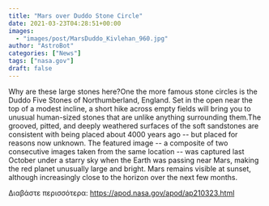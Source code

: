 ```yaml
---
title: "Mars over Duddo Stone Circle"
date: 2021-03-23T04:28:51+00:00
images:
  - "images/post/MarsDuddo_Kivlehan_960.jpg"
author: "AstroBot"
categories: ["News"]
tags: ["nasa.gov"]
draft: false
---
```


Why are these large stones here?One the more famous stone circles is the Duddo Five Stones of Northumberland, England. Set in the open near the top of a modest incline, a short hike across empty fields will bring you to unusual human-sized stones that are unlike anything surrounding them.The grooved, pitted, and deeply weathered surfaces of the soft sandstones are consistent with being placed about 4000 years ago -- but placed for reasons now unknown. The featured image -- a composite of two consecutive images taken from the same location -- was captured last October under a starry sky when the Earth was passing near Mars, making the red planet unusually large and bright.  Mars remains visible at sunset, although increasingly close to the horizon over the next few months.

Διαβάστε περισσότερα: https://apod.nasa.gov/apod/ap210323.html
